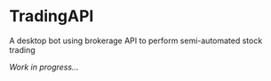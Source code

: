 # TradingAPI

A desktop bot using brokerage API to perform semi-automated stock trading

_Work in progress..._
